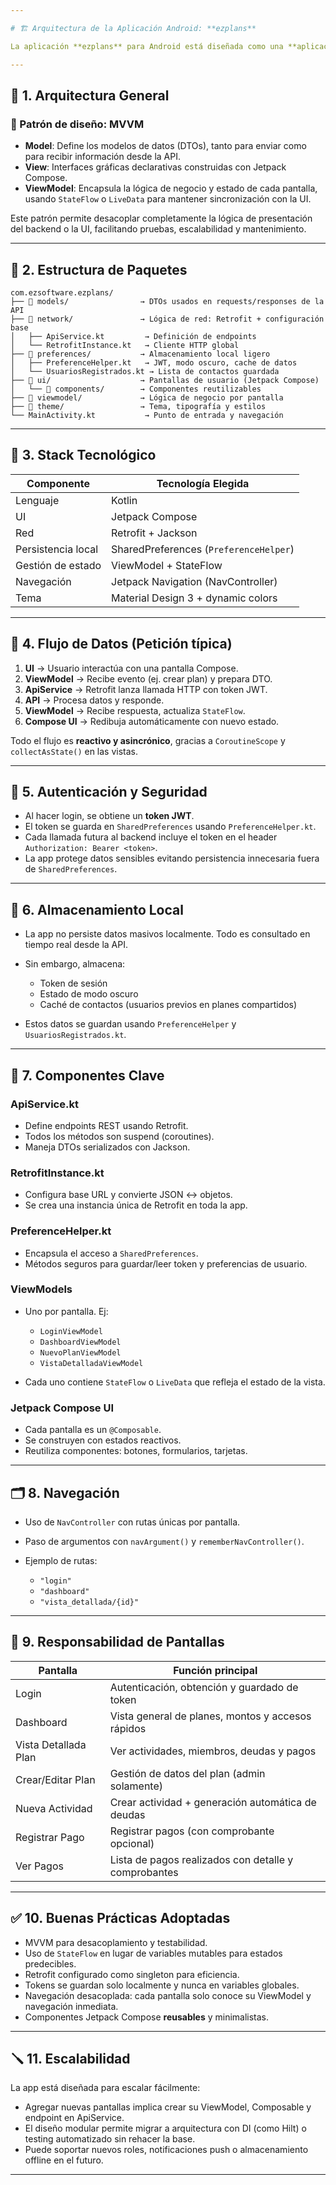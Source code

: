 ```yaml
---

# 🏗️ Arquitectura de la Aplicación Android: **ezplans**

La aplicación **ezplans** para Android está diseñada como una **aplicación cliente modular** para consumir una API REST de gestión de gastos colaborativos. Está construida usando **Jetpack Compose** para la interfaz gráfica y el patrón **MVVM** (Model-View-ViewModel) para separar responsabilidades de manera clara, escalable y mantenible.

---
```


## 🧱 1. Arquitectura General

### 📐 Patrón de diseño: **MVVM**

* **Model**: Define los modelos de datos (DTOs), tanto para enviar como para recibir información desde la API.
* **View**: Interfaces gráficas declarativas construidas con Jetpack Compose.
* **ViewModel**: Encapsula la lógica de negocio y estado de cada pantalla, usando `StateFlow` o `LiveData` para mantener sincronización con la UI.

Este patrón permite desacoplar completamente la lógica de presentación del backend o la UI, facilitando pruebas, escalabilidad y mantenimiento.

---

## 📁 2. Estructura de Paquetes

```
com.ezsoftware.ezplans/
├── 📁 models/                → DTOs usados en requests/responses de la API
├── 📁 network/               → Lógica de red: Retrofit + configuración base
│   ├── ApiService.kt         → Definición de endpoints
│   └── RetrofitInstance.kt   → Cliente HTTP global
├── 📁 preferences/           → Almacenamiento local ligero
│   ├── PreferenceHelper.kt   → JWT, modo oscuro, cache de datos
│   └── UsuariosRegistrados.kt → Lista de contactos guardada
├── 📁 ui/                    → Pantallas de usuario (Jetpack Compose)
│   └── 📁 components/        → Componentes reutilizables
├── 📁 viewmodel/             → Lógica de negocio por pantalla
├── 📁 theme/                 → Tema, tipografía y estilos
└── MainActivity.kt           → Punto de entrada y navegación
```

---

## 🔧 3. Stack Tecnológico

| Componente         | Tecnología Elegida                     |
| ------------------ | -------------------------------------- |
| Lenguaje           | Kotlin                                 |
| UI                 | Jetpack Compose                        |
| Red                | Retrofit + Jackson                     |
| Persistencia local | SharedPreferences (`PreferenceHelper`) |
| Gestión de estado  | ViewModel + StateFlow                  |
| Navegación         | Jetpack Navigation (NavController)     |
| Tema               | Material Design 3 + dynamic colors     |

---

## 🔄 4. Flujo de Datos (Petición típica)

1. **UI** → Usuario interactúa con una pantalla Compose.
2. **ViewModel** → Recibe evento (ej. crear plan) y prepara DTO.
3. **ApiService** → Retrofit lanza llamada HTTP con token JWT.
4. **API** → Procesa datos y responde.
5. **ViewModel** → Recibe respuesta, actualiza `StateFlow`.
6. **Compose UI** → Redibuja automáticamente con nuevo estado.

Todo el flujo es **reactivo y asincrónico**, gracias a `CoroutineScope` y `collectAsState()` en las vistas.

---

## 🔐 5. Autenticación y Seguridad

* Al hacer login, se obtiene un **token JWT**.
* El token se guarda en `SharedPreferences` usando `PreferenceHelper.kt`.
* Cada llamada futura al backend incluye el token en el header `Authorization: Bearer <token>`.
* La app protege datos sensibles evitando persistencia innecesaria fuera de `SharedPreferences`.

---

## 💾 6. Almacenamiento Local

* La app no persiste datos masivos localmente. Todo es consultado en tiempo real desde la API.
* Sin embargo, almacena:

  * Token de sesión
  * Estado de modo oscuro
  * Caché de contactos (usuarios previos en planes compartidos)
* Estos datos se guardan usando `PreferenceHelper` y `UsuariosRegistrados.kt`.

---

## 🧩 7. Componentes Clave

### **ApiService.kt**

* Define endpoints REST usando Retrofit.
* Todos los métodos son suspend (coroutines).
* Maneja DTOs serializados con Jackson.

### **RetrofitInstance.kt**

* Configura base URL y convierte JSON ↔ objetos.
* Se crea una instancia única de Retrofit en toda la app.

### **PreferenceHelper.kt**

* Encapsula el acceso a `SharedPreferences`.
* Métodos seguros para guardar/leer token y preferencias de usuario.

### **ViewModels**

* Uno por pantalla. Ej:

  * `LoginViewModel`
  * `DashboardViewModel`
  * `NuevoPlanViewModel`
  * `VistaDetalladaViewModel`
* Cada uno contiene `StateFlow` o `LiveData` que refleja el estado de la vista.

### **Jetpack Compose UI**

* Cada pantalla es un `@Composable`.
* Se construyen con estados reactivos.
* Reutiliza componentes: botones, formularios, tarjetas.

---

## 🗂 8. Navegación

* Uso de `NavController` con rutas únicas por pantalla.
* Paso de argumentos con `navArgument()` y `rememberNavController()`.
* Ejemplo de rutas:

  * `"login"`
  * `"dashboard"`
  * `"vista_detallada/{id}"`

---

## 🎯 9. Responsabilidad de Pantallas

| Pantalla             | Función principal                                    |
| -------------------- | ---------------------------------------------------- |
| Login                | Autenticación, obtención y guardado de token         |
| Dashboard            | Vista general de planes, montos y accesos rápidos    |
| Vista Detallada Plan | Ver actividades, miembros, deudas y pagos            |
| Crear/Editar Plan    | Gestión de datos del plan (admin solamente)          |
| Nueva Actividad      | Crear actividad + generación automática de deudas    |
| Registrar Pago       | Registrar pagos (con comprobante opcional)           |
| Ver Pagos            | Lista de pagos realizados con detalle y comprobantes |

---

## ✅ 10. Buenas Prácticas Adoptadas

* MVVM para desacoplamiento y testabilidad.
* Uso de `StateFlow` en lugar de variables mutables para estados predecibles.
* Retrofit configurado como singleton para eficiencia.
* Tokens se guardan solo localmente y nunca en variables globales.
* Navegación desacoplada: cada pantalla solo conoce su ViewModel y navegación inmediata.
* Componentes Jetpack Compose **reusables** y minimalistas.

---

## 🪛 11. Escalabilidad

La app está diseñada para escalar fácilmente:

* Agregar nuevas pantallas implica crear su ViewModel, Composable y endpoint en ApiService.
* El diseño modular permite migrar a arquitectura con DI (como Hilt) o testing automatizado sin rehacer la base.
* Puede soportar nuevos roles, notificaciones push o almacenamiento offline en el futuro.

---

